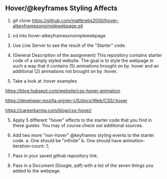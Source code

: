 ## Hover/@keyframes Styling Affects


1. git clone https://github.com/mattkrebs2000/hover-atkeyframesonsimplewebpage.git

2. cd into hover-atkeyframesonsimplewebpage

3. Use Live Server to see the result of the "Starter" code.

4. (General Description of the assignment) This repository contains starter code of a simply styled website.  The goal is to style the webpage in such a way that it contains (5) animations brought on by :hover and an additional (2) animations not brought on by :hover. 

4. Take a look at :hover examples

https://blog.hubspot.com/website/css-hover-animation

https://developer.mozilla.org/en-US/docs/Web/CSS/:hover

https://careerkarma.com/blog/css-hover/

5. Apply 5 different "hover" effects to the starter code that you find in these guides. You may of course check out additional sources.  

6. Add two more "non-hover" @keyframes styling events to the starter code. 
    a. One should be "infinite"
    b. One should have animation-iteration-count: 1;
    
7. Pass in your saved github repository link. 
8. Pass in a Document (Google, pdf) with a list of the seven things you added to the webpage. 
